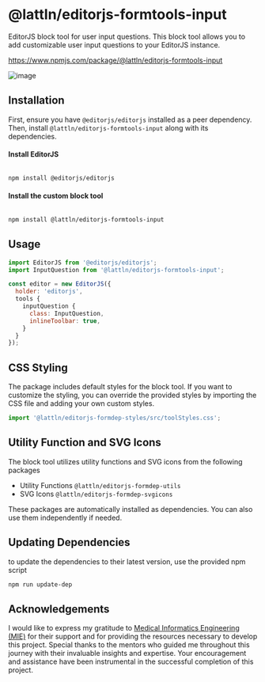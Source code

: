 # @lattln/editorjs-formtools-input

EditorJS block tool for user input questions. This block tool allows you to add customizable user input questions to your EditorJS instance.

https://www.npmjs.com/package/@lattln/editorjs-formtools-input

![image](https://github.com/lattln/editorjs-formtools-input/assets/56560260/81fec7f3-3207-48bf-a0c3-b0131d4b6910)



## Installation

First, ensure you have `@editorjs/editorjs` installed as a peer dependency. Then, install `@lattln/editorjs-formtools-input` along with its dependencies.


#### Install EditorJS
```bash

npm install @editorjs/editorjs
```
#### Install the custom block tool
``` bash

npm install @lattln/editorjs-formtools-input
```

## Usage

```js
import EditorJS from '@editorjs/editorjs';
import InputQuestion from '@lattln/editorjs-formtools-input';

const editor = new EditorJS({
  holder: 'editorjs',
  tools {
    inputQuestion {
      class: InputQuestion,
      inlineToolbar: true,
    }
  }
});
```


## CSS Styling
The package includes default styles for the block tool. If you want to customize the styling, you can override the provided styles by importing the CSS file and adding your own custom styles.
```js
import '@lattln/editorjs-formdep-styles/src/toolStyles.css';
```

## Utility Function and SVG Icons
The block tool utilizes utility functions and SVG icons from the following packages

 * Utility Functions `@lattln/editorjs-formdep-utils`
 * SVG Icons `@lattln/editorjs-formdep-svgicons`
  
These packages are automatically installed as dependencies. You can also use them independently if needed.


## Updating Dependencies
to update the dependencies to their latest version, use the provided npm script
``` bash
npm run update-dep
```

## Acknowledgements

I would like to express my gratitude to [Medical Informatics Engineering (MIE)](https://mieweb.org/) for their support and for providing the resources necessary to develop this project. Special thanks to the mentors who guided me throughout this journey with their invaluable insights and expertise. Your encouragement and assistance have been instrumental in the successful completion of this project.





